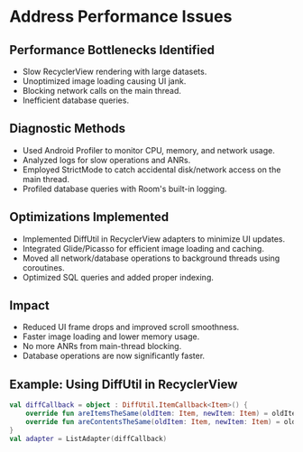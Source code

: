 # Address Performance Issues

## Performance Bottlenecks Identified

- Slow RecyclerView rendering with large datasets.
- Unoptimized image loading causing UI jank.
- Blocking network calls on the main thread.
- Inefficient database queries.

## Diagnostic Methods

- Used Android Profiler to monitor CPU, memory, and network usage.
- Analyzed logs for slow operations and ANRs.
- Employed StrictMode to catch accidental disk/network access on the main thread.
- Profiled database queries with Room's built-in logging.

## Optimizations Implemented

- Implemented DiffUtil in RecyclerView adapters to minimize UI updates.
- Integrated Glide/Picasso for efficient image loading and caching.
- Moved all network/database operations to background threads using coroutines.
- Optimized SQL queries and added proper indexing.

## Impact

- Reduced UI frame drops and improved scroll smoothness.
- Faster image loading and lower memory usage.
- No more ANRs from main-thread blocking.
- Database operations are now significantly faster.

## Example: Using DiffUtil in RecyclerView
```kotlin
val diffCallback = object : DiffUtil.ItemCallback<Item>() {
    override fun areItemsTheSame(oldItem: Item, newItem: Item) = oldItem.id == newItem.id
    override fun areContentsTheSame(oldItem: Item, newItem: Item) = oldItem == newItem
}
val adapter = ListAdapter(diffCallback)
``` 